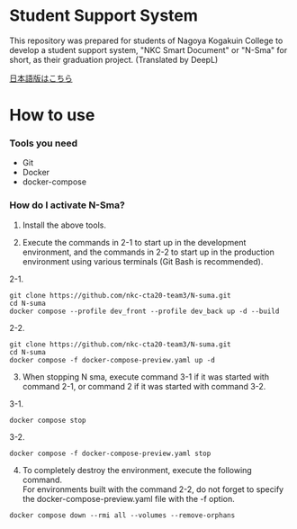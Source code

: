 # Student Support System
This repository was prepared for students of Nagoya Kogakuin College to develop a student support system, "NKC Smart Document" or "N-Sma" for short, as their graduation project.
(Translated by DeepL)

[日本語版はこちら](README.md)

# How to use

### Tools you need
* Git
* Docker
* docker-compose

### How do I activate N-Sma?

1. Install the above tools. 

2. Execute the commands in 2-1 to start up in the development environment, and the commands in 2-2 to start up in the production environment using various terminals (Git Bash is recommended).

2-1. 
```terminal
git clone https://github.com/nkc-cta20-team3/N-suma.git
cd N-suma
docker compose --profile dev_front --profile dev_back up -d --build
```

2-2. 
```terminal
git clone https://github.com/nkc-cta20-team3/N-suma.git
cd N-suma
docker compose -f docker-compose-preview.yaml up -d
```

3. When stopping N sma, execute command 3-1 if it was started with command 2-1, or command 2 if it was started with command 3-2.

3-1. 
``` terminal
docker compose stop   
```

3-2. 
``` terminal
docker compose -f docker-compose-preview.yaml stop
```

4. To completely destroy the environment, execute the following command. <br>
For environments built with the command 2-2, do not forget to specify the docker-compose-preview.yaml file with the -f option.
```
docker compose down --rmi all --volumes --remove-orphans
```

